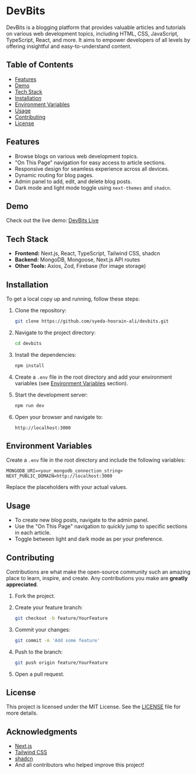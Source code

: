 # DevBits

DevBits is a blogging platform that provides valuable articles and tutorials on various web development topics, including HTML, CSS, JavaScript, TypeScript, React, and more. It aims to empower developers of all levels by offering insightful and easy-to-understand content.

## Table of Contents

- [Features](#features)
- [Demo](#demo)
- [Tech Stack](#tech-stack)
- [Installation](#installation)
- [Environment Variables](#environment-variables)
- [Usage](#usage)
- [Contributing](#contributing)
- [License](#license)

## Features

- Browse blogs on various web development topics.
- "On This Page" navigation for easy access to article sections.
- Responsive design for seamless experience across all devices.
- Dynamic routing for blog pages.
- Admin panel to add, edit, and delete blog posts.
- Dark mode and light mode toggle using `next-themes` and `shadcn`.

## Demo

Check out the live demo: [DevBits Live](https://devbits.vercel.app)

## Tech Stack

- **Frontend:** Next.js, React, TypeScript, Tailwind CSS, shadcn
- **Backend:** MongoDB, Mongoose, Next.js API routes
- **Other Tools:** Axios, Zod, Firebase (for image storage)

## Installation

To get a local copy up and running, follow these steps:

1. Clone the repository:

   ```bash
   git clone https://github.com/syeda-hoorain-ali/devbits.git
   ```

2. Navigate to the project directory:

   ```bash
   cd devbits
   ```

3. Install the dependencies:

   ```bash
   npm install
   ```

4. Create a `.env` file in the root directory and add your environment variables (see [Environment Variables](#environment-variables) section).

5. Start the development server:

   ```bash
   npm run dev
   ```

6. Open your browser and navigate to:

   ```
   http://localhost:3000
   ```

## Environment Variables

Create a `.env` file in the root directory and include the following variables:

```env
MONGODB_URI=<your_mongodb_connection_string>
NEXT_PUBLIC_DOMAIN=http://localhost:3000
```

Replace the placeholders with your actual values.

## Usage

- To create new blog posts, navigate to the admin panel.
- Use the "On This Page" navigation to quickly jump to specific sections in each article.
- Toggle between light and dark mode as per your preference.

## Contributing

Contributions are what make the open-source community such an amazing place to learn, inspire, and create. Any contributions you make are **greatly appreciated**.

1. Fork the project.
2. Create your feature branch:

   ```bash
   git checkout -b feature/YourFeature
   ```

3. Commit your changes:

   ```bash
   git commit -m 'Add some feature'
   ```

4. Push to the branch:

   ```bash
   git push origin feature/YourFeature
   ```

5. Open a pull request.

## License

This project is licensed under the MIT License. See the [LICENSE](LICENSE) file for more details.

## Acknowledgments

- [Next.js](https://nextjs.org/)
- [Tailwind CSS](https://tailwindcss.com/)
- [shadcn](https://shadcn.dev/)
- And all contributors who helped improve this project!
